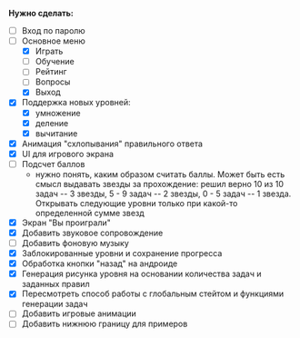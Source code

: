 **Нужно сделать:**
- [ ] Вход по паролю
- [ ] Основное меню
  - [x] Играть
  - [ ] Обучение
  - [ ] Рейтинг
  - [ ] Вопросы
  - [x] Выход
- [x] Поддержка новых уровней:
  - [x] умножение
  - [x] деление
  - [x] вычитание
- [x] Анимация "схлопывания" правильного ответа
- [x] UI для игрового экрана
- [ ] Подсчет баллов
  - нужно понять, каким образом считать баллы. Может быть есть смысл
    выдавать звезды за прохождение: решил верно 10 из 10 задач -- 3 звезды,
    5 - 9 задач -- 2 звезды, 0 - 5 задач -- 1 звезда. Открывать следующие 
    уровни только при какой-то определенной сумме звезд
- [x] Экран "Вы проиграли"
- [x] Добавить звуковое сопровождение 
- [ ] Добавить фоновую музыку
- [x] Заблокированные уровни и сохранение прогресса
- [x] Обработка кнопки "назад" на андроиде
- [x] Генерация рисунка уровня на основании количества задач и заданных правил
- [x] Пересмотреть способ работы с глобальным стейтом и функциями генерации задач
- [ ] Добавить игровые анимации
- [ ] Добавить нижнюю границу для примеров